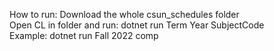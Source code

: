 How to run: Download the whole csun_schedules folder\
Open CL in folder and run: dotnet run Term Year SubjectCode\
Example: dotnet run Fall 2022 comp
